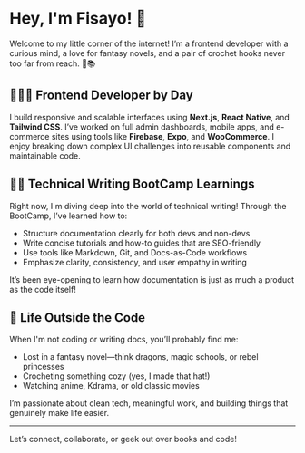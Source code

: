 # Hey, I'm Fisayo! 🌸

Welcome to my little corner of the internet! I’m a frontend developer with a curious mind, a love for fantasy novels, and a pair of crochet hooks never too far from reach. 🧶📚

## 👩🏽‍💻 Frontend Developer by Day

I build responsive and scalable interfaces using **Next.js**, **React Native**, and **Tailwind CSS**. I’ve worked on full admin dashboards, mobile apps, and e-commerce sites using tools like **Firebase**, **Expo**, and **WooCommerce**. I enjoy breaking down complex UI challenges into reusable components and maintainable code.

## ✍🏽 Technical Writing BootCamp Learnings

Right now, I'm diving deep into the world of technical writing! Through the BootCamp, I’ve learned how to:
- Structure documentation clearly for both devs and non-devs
- Write concise tutorials and how-to guides that are SEO-friendly
- Use tools like Markdown, Git, and Docs-as-Code workflows
- Emphasize clarity, consistency, and user empathy in writing

It’s been eye-opening to learn how documentation is just as much a product as the code itself!

## 🌿 Life Outside the Code

When I'm not coding or writing docs, you’ll probably find me:
- Lost in a fantasy novel—think dragons, magic schools, or rebel princesses
- Crocheting something cozy (yes, I made that hat!)
- Watching anime, Kdrama, or old classic movies

I’m passionate about clean tech, meaningful work, and building things that genuinely make life easier.

---

Let’s connect, collaborate, or geek out over books and code!
